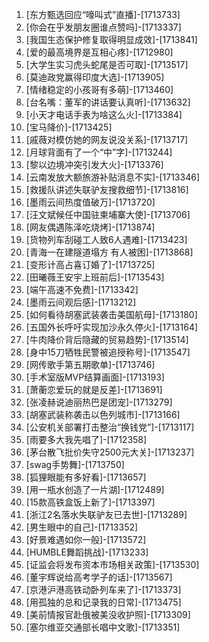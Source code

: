 
1. [东方甄选回应“嚎叫式”直播]-[1713733]
1. [你会在乎发朋友圈谁点赞吗]-[1713337]
1. [我国生态保护修复取得明显成效]-[1713841]
1. [爱的最高境界是互相心疼]-[1712980]
1. [大学生实习虎头蛇尾是否可取]-[1713517]
1. [莫迪政党赢得印度大选]-[1713905]
1. [情绪稳定的小孩哥有多萌]-[1713460]
1. [台名嘴：董军的讲话要认真听]-[1713632]
1. [小天才电话手表为啥这么火]-[1713384]
1. [宝马降价]-[1713425]
1. [戚薇对模仿她的网友说没关系]-[1713717]
1. [月球背面有了一个“中”字]-[1713244]
1. [黎以边境冲突引发大火]-[1713376]
1. [云南发放大额旅游补贴消息不实]-[1713346]
1. [救援队讲述失联驴友搜救细节]-[1713816]
1. [墨雨云间热度值破万]-[1713720]
1. [汪文斌候任中国驻柬埔寨大使]-[1713706]
1. [网友偶遇陈泽吃烧烤]-[1713874]
1. [货物列车刮碰工人致6人遇难]-[1713423]
1. [青海一在建隧道塌方 有人被困]-[1713868]
1. [变形计高占喜订婚了]-[1713725]
1. [田曦薇王安宇上班前后]-[1713543]
1. [端午高速不免费]-[1713342]
1. [墨雨云间观后感]-[1713212]
1. [如何看待胡塞武装袭击美国航母]-[1713180]
1. [五国外长呼吁实现加沙永久停火]-[1713164]
1. [牛肉降价背后隐藏的贸易趋势]-[1713514]
1. [身中15刀牺牲民警被追授称号]-[1713547]
1. [网传歌手第五期歌单]-[1713746]
1. [手术室版MVP结算画面]-[1713193]
1. [萧蘅恋爱玩的就是反差]-[1713691]
1. [张凌赫说迪丽热巴是团宠]-[1713279]
1. [胡塞武装称袭击以色列城市]-[1713166]
1. [公安机关部署打击整治“换钱党”]-[1713117]
1. [雨要多大我先唱了]-[1712358]
1. [茅台散飞批价失守2500元大关]-[1713237]
1. [swag手势舞]-[1713750]
1. [狐狸眼能有多好看]-[1713657]
1. [用一瓶水创造了一片湖]-[1712489]
1. [15款高铁盒饭上新了]-[1713397]
1. [浙江2名落水失联驴友已去世]-[1713289]
1. [男生眼中的自己]-[1713352]
1. [好景难遇如你一般]-[1713572]
1. [HUMBLE舞蹈挑战]-[1713233]
1. [证监会将发布资本市场相关政策]-[1713530]
1. [董宇辉说给高考学子的话]-[1713567]
1. [京港沪港高铁动卧列车来了]-[1713373]
1. [用孤独的总和记录我的日常]-[1713475]
1. [美前情报官赴俄被美没收护照]-[1713309]
1. [塞尔维亚交通部长唱中文歌]-[1713351]